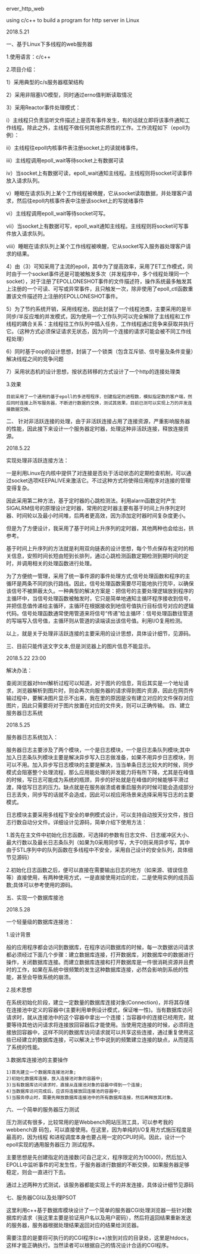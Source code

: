 erver_http_web

using c/c++ to build a program for http server in Linux

2018.5.21

一、基于Linux下多线程的web服务器

1.使用语言：c/c++

2.项目介绍：

1）采用典型的c/s服务器框架结构

2）采用非阻塞I/O模型，同时通过erno值判断读取情况

3）采用Reactor事件处理模式：

   i）主线程只负责监听文件描述上是否有事件发生，有的话就立即将该事件通知工作线程。除此之外，主线程不做任何其他实质性的工作。工作流程如下（epoll为例）：
      
  ii）主线程往epoll内核事件表注册socket上的读就绪事件。
       
 iii）主线程调用epoll_wait等待socket上有数据可读
       
  iv）当socket上有数据可读，epoll_wait通知主线程。主线程则将socket可读事件放入请求队列。
          
   v）睡眠在请求队列上某个工作线程被唤醒，它从socket读取数据，并处理客户请求，然后往epoll内核事件表中注册该socket上的写就绪事件
              
  vi）主线程调用epoll_wait等待socket可写。
              
 vii）当socket上有数据可写，epoll_wait通知主线程。主线程则将socket可写事件放入请求队列。
               
viii）睡眠在请求队列上某个工作线程被唤醒，它从socket写入服务器处理客户请求的结果。

  4）由（3）可知采用了主流的epoll，其中为了提高效率，采用了ET工作模式，同时由于一个socket事件还是可能被触发多次（并发程序中，多个线程处理同一个socket），对于注册了EPOLLONESHOT事件的文件描述符，操作系统最多触发其上注册的一个可读、可写或异常事件，且只触发一次，除非使用了epoll_ctl函数重置该文件描述符上注册的EPOLLONESHOT事件。

  5）为了节约系统开销，采用线程池，因此封装了一个线程池类，主要采用的是半同步/半反应堆的并发模式，因为使用一个工作队列可以完全解除了主线程和工作线程的耦合关系：主线程往工作队列中插入任务，工作线程通过竞争来获取并执行它。（这种方式必须保证请求无状态，因为同一个连接的请求可能会被不同工作线程处理）

  6）同时基于oop的设计思想，封装了一个锁类（包含互斥锁、信号量及条件变量）解决线程之间的竞争问题

  7）采用状态机的设计思想，按状态转移的方式设计了一个http的连接处理类
 
  3.效果 

    目前采用了一个通用的基于epoll的多进程程序，创建指定的进程数，模拟指定数的客户端，然后同时连接上所写服务器，不断进行数据的交换，测试其效果，目前已测可以实现上万的并发连接数据交换。

二、 针对非活跃连接的处理，由于非活跃连接占用了连接资源，严重影响服务器的性能，因此接下来设计一个服务器定时器，处理这种非活跃连接，释放连接资源。

2018.5.22
  
   实现处理非活跃连接方法：
   
   一是利用Linux在内核中提供了对连接是否处于活动状态的定期检查机制，可以通过socket选项KEEPALIVE来激活它。不过这种方式将使得应用程序对连接的管理变得复杂。

   因此采用第二种方法，基于定时器的心跳检测法。利用alarm函数定时产生SIGALRM信号的原理设计定时器，常用的定时器主要有基于时间上升序列定时器、时间轮以及最小时间堆，后两者更高效，因为添加定时器时间复杂度更小。
   
   但是为了方便设计，我采用了基于时间上升序列的定时器，其他两种也会给出，拱参考。

   基于时间上升序列的方法就是利用双向链表的设计思想，每个节点保存有定时的相关信息，安照时间长短由短到长排列，通过心跳检测函数定期检测到期时间的定时，并调用相关的处理函数进行处理。

   为了方便统一管理，采用了统一事件源的事件处理方式;信号处理函数和程序的主循环是两条不同的执行路线。因此，信号处理函数需要尽可能地执行完毕，以确保该信号不被屏蔽太久。一种典型的解决方案是：把信号的主要处理逻辑放到程序的主循环中，当信号处理函数被触发时，它只是简单地通知主循环程序接收到信号，并把信息值传递给主循环，主循环在根据接收到地信号值执行目标信号对应的逻辑代码。信号处理函数通常使用管道来将信号“传递”给主循环：信号处理函数往管道的写端写入信号值，主循环则从管道的读端读出该信号值。利用I/O复用检测。
   
   以上，就是关于处理非活跃连接的主要采用的设计思想，具体设计细节，见源码。

三、目前只能传送文字文本,但是浏览器上的图片信息不能显示。

2018.5.22 23:00 

解决办法：

   查阅浏览器对html解析过程可以知道，对于图片的信息，背后其实是一个地址请求，浏览器解析到图片时，则会再次向服务器的请求得到图片资源，因此在网页传输过程中，要解决图片显示不出来，我在里的原因是没有建立对应的文件保存对应图片，因此只需要将对于图片放置在对应的文件夹，则可以正确传输。
四、建立服务器日志系统

2018.5.25

服务器日志系统加入：

   服务器日志主要涉及了两个模块，一个是日志模块，一个是日志条队列模块;其中加入日志条队列模块主要是解决异步写入日志做准备，如果不用异步日志模块，则可以不用。加入异步写日志模块的主要是解决，当当单条日志比较大的时候，同步模式会阻塞整个处理流程，那么应用能处理的并发能力将有所下降，尤其是在峰值的时候，写日志可能成为系统的瓶颈，异步的好处就是在峰值的时候能够平滑过渡，降低写日志的压力。缺点就是在服务崩溃或者重启服务的时候可能会造成部分日志丢失，同步写的话就不会造成，因此可以视应用场景来选择采用写日志的主要模式。

   日志模块主要采用多线程下安全的单例模式设计，可以支持自动按天分文件，按日志行数自动分文件。详细设计见源码，简单介绍下使用方法：
  
   1.首先在主文件中初始化日志函数，可选择的参数有日志文件、日志缓冲区大小、最大行数以及最长日志条队列（如果为0采用同步写，大于0则采用异步写，其中由于STL序列中的队列函数在多线程中不安全，采用自己设计的安全队列，具体细节见源码）

   2.初始化日志函数之后，便可以直接在需要输出日志的地方（如来源、错误信息等）直接使用，有两种使用方式，一是直接使用对应的宏，二是使用实例的成员函数;具体可以参考使用的源码。

五、实现一个数据库接池

2018.5.28

一个轻量级的数据库连接池：
 
1.设计背景

   般的应用程序都会访问到数据库，在程序访问数据库的时候，每一次数据访问请求都必须经过下面几个步骤：建立数据库连接，打开数据库，对数据库中的数据进行操作，关闭数据库连接。而建立数据库连接和打开数据库是一件很消耗资源并且费时的工作，如果在系统中很频繁的发生这种数据库连接，必然会影响到系统的性能，甚至会导致系统的崩溃。

2.技术思想

   在系统初始化阶段，建立一定数量的数据库连接对象(Connection)，并将其存储在连接池中定义的容器中(主要利用单例设计模式，保证唯一性)。当有数据库访问请求时，就从连接池中的这个容器中拿出一个连接；当容器中的连接已经用完，就要等待其他访问请求将连接放回容器后才能使用。当使用完连接的时候，必须将连接放回容器中，这样不同的数据库访问请求就可以共享这些连接，通过重复使用这些已经建立的数据库连接，可以解决上节中说到的频繁建立连接的缺点，从而提高了系统的性能。

3.数据库连接池的主要操作
    
    1)首先建立一个数据库连接池对象;
    2)初始化数据库连接，放入连接池对象的容器中;
    3)当有数据库访问请求时，直接从连接池对象的容器中得到一个连接;
    4)当数据库访问完成后，应该将连接放回连接池的容器中;
    5)当服务停止时，需要先释放数据库连接池中的所有数据库连接，然后再释放其对象。

六、一个简单的服务器压力测试
    
   压力测试有很多，比较常用的是Webbench网站压测工具，可以参考我的webbench源
码包，可以直接使用。在这里，因为单纯的I/O复用方式施压程度是最高的，因为线程
和进程调度本身也要占用一定的CPU时间。因此，设计一个epoll实现的通用服务器压力
测试程序。

   主要思想是先创建指定的连接数(可自己定义，程序限定的为10000)，然后加入EPOLL中监听事件的可发生性，于服务器进行数据的不断交换，如果服务器足够稳定，则会一直进行下去。

   通过上述两种方式测试，该服务器都能实现上千的并发连接，具体设计细节见源码
  
 七、服务器CGI以及处理PSOT
    
   这里利用c++基于数据库模块设计了一个简单的服务器CGI处理浏览器一些针对数据库的请求（我这里主要是验证用户名以及用户密码），然后将返回结果重新发送的服务器，服务器根据处理结果返回对应的结果给浏览器。
   
   需要注意的是要将可执行的的CGI程序(c++)放到对应的目录处，这里是htdocs，这样才能正确执行。当然读者可以根据自己的情况设计合适的CGI程序。
